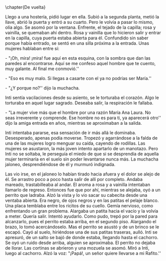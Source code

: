 \chapter{De vuelta}

Llego a una hostería, pidió lugar en ella. Subió a la segunda planta, metió la llave, abrió la puerta y entró a su cuarto. Pero le volvía a pasar lo mismo, olía algo. Se asomó por la ventana. Enfrente, el tejado de la capilla; rosa y vainilla, se quemaban ahí dentro. Rosa y vainilla que lo hicieron salir y entrar en la capilla, cuya puerta estaba abierta para él. Confundido sin saber porque había entrado, se sentó en una silla próxima a la entrada. Unas mujeres hablaban entre sí: 

\- "¡Oh, mira! ¡mira! fue aquí en esta esquina, con la sombra que dan las paredes al encontrarse. Aquí se me confeso aquel hombre que te cuento, muy galante. Al final me conmovió.''

\- "Eso es muy malo. Si llegas a casarte con el ya no podrías ser María.''

\- "¿Y porque no?'' dijo la muchacha. 

Inti sentía vacilaciones desde su asiento, se le torturaba el corazón. Algo le torturaba en aquel lugar sagrado. Deseaba salir, la respiración le fallaba.

\- "La mujer vive más que el hombre por una razón María Ana Laura. No seas irreverente y comprende. Ese hombre no es para ti, ya aparecerá otro'' dijo la amiga entrada en años, mientras se aproximaban a la salida. 

Inti intentaba pararse, esa sensación de ir más allá le dominaba. Desesperado, apenas podía moverse. Tropezó y agarrándose a la falda de una de las mujeres logro menguar su caída, cayendo de rodillas. Las mujeres se asustaron, la más joven intento apartarlo de un manotazo. Pero Inti no se soltaba, le perseguía el miedo de que si se desprendía de aquella mujer terminaría en el suelo sin poder levantarse nunca más. La muchacha jaloneo, desprendiéndose de él y murmuró indignada. 

Las vio irse, en el jaloneo lo habían tirado hacia afuera y el dolor se alejo de él. Se arrastro poco a poco hasta salir de allí por completo. Andaba mareado, trastabilleaba al andar. El aroma a rosa y a vainilla intentaban llamarlo de regreso. Entonces fue que por ahí, mientras se alejaba, oyó a un perrito que ladraba. Alzó la vista y lo vio sacar su cabecita desde una ventaba abierta. Era negro, de ojos negros y en las patitas el pelaje blanco. Una placa temblaba entre los ricitos de su cuello. Gemía nervioso, como enfrentando un gran problema. Alargaba un patita hacia el vacío y la volvía a meter. Quería salir. Intentó ayudarlo. Como pudo, trepó por la pared para alcanzarlo, pues el perrito estaba arriba, en el segundo piso. Alargando el brazo, lo tomó acercándoselo. Mas el perrito se asustó y de un brinco se le escapó. Cayó al suelo, hiriéndose una de sus patitas traseras, aulló. Inti se apresuró, de un salto se bajó de donde estaba, llegando hasta el cachorro. Se oyó un ruido desde arriba, alguien se aproximaba. El perrito no dejaba de llorar. Las cortinas se abrieron y una mozuela se asomó. Miró a Inti, luego al cachorro. Alzó la voz: "¡Papá!, un señor quiere llevarse a mi Rafito.''